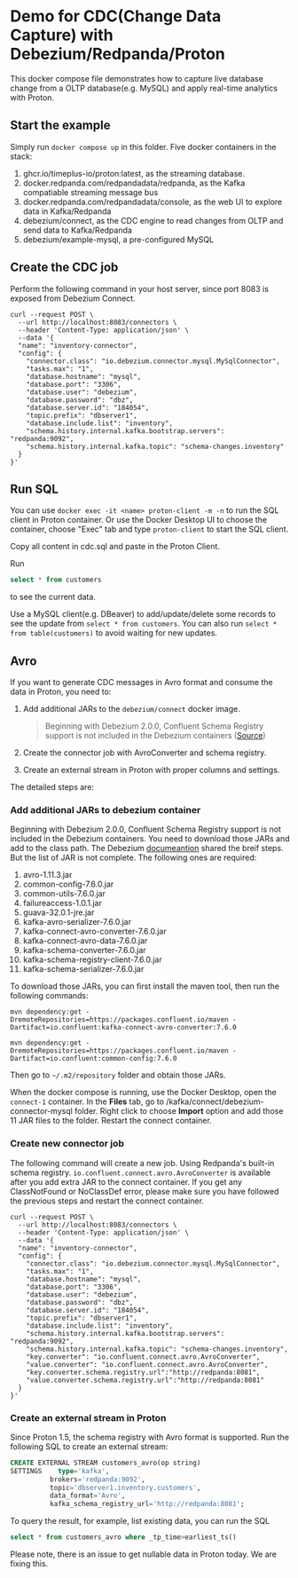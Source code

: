 # Demo for CDC(Change Data Capture) with Debezium/Redpanda/Proton

This docker compose file demonstrates how to capture live database change from a OLTP database(e.g. MySQL) and apply real-time analytics with Proton.

## Start the example

Simply run `docker compose up` in this folder. Five docker containers in the stack:

1. ghcr.io/timeplus-io/proton:latest, as the streaming database.
2. docker.redpanda.com/redpandadata/redpanda, as the Kafka compatiable streaming message bus
3. docker.redpanda.com/redpandadata/console, as the web UI to explore data in Kafka/Redpanda
4. debezium/connect, as the CDC engine to read changes from OLTP and send data to Kafka/Redpanda
5. debezium/example-mysql, a pre-configured MySQL

## Create the CDC job

Perform the following command in your host server, since port 8083 is exposed from Debezium Connect.

```shell
curl --request POST \
  --url http://localhost:8083/connectors \
  --header 'Content-Type: application/json' \
  --data '{
  "name": "inventory-connector",
  "config": {
    "connector.class": "io.debezium.connector.mysql.MySqlConnector",
    "tasks.max": "1",
    "database.hostname": "mysql",
    "database.port": "3306",
    "database.user": "debezium",
    "database.password": "dbz",
    "database.server.id": "184054",
    "topic.prefix": "dbserver1",
    "database.include.list": "inventory",
    "schema.history.internal.kafka.bootstrap.servers": "redpanda:9092",
    "schema.history.internal.kafka.topic": "schema-changes.inventory"
  }
}'
```

## Run SQL

You can use `docker exec -it <name> proton-client -m -n` to run the SQL client in Proton container. Or use the Docker Desktop UI to choose the container, choose "Exec" tab and type `proton-client` to start the SQL client.

Copy all content in cdc.sql and paste in the Proton Client.

Run

```sql
select * from customers
```

to see the current data.

Use a MySQL client(e.g. DBeaver) to add/update/delete some records to see the update from `select * from customers`. You can also run `select * from table(customers)` to avoid waiting for new updates.

## Avro

If you want to generate CDC messages in Avro format and consume the data in Proton, you need to:

1. Add additional JARs to the `debezium/connect` docker image. 

   > Beginning with Debezium 2.0.0, Confluent Schema Registry support is not included in the Debezium containers ([Source](https://debezium.io/documentation/reference/stable/configuration/avro.html#confluent-schema-registry))

2. Create the connector job with AvroConverter and schema registry.
3. Create an external stream in Proton with proper columns and settings.

The detailed steps are:

### Add additional JARs to debezium container

Beginning with Debezium 2.0.0, Confluent Schema Registry support is not included in the Debezium containers. You need to download those JARs and add to the class path.  The Debezium [documeantion](https://debezium.io/documentation/reference/stable/configuration/avro.html#confluent-schema-registry) shared the breif steps. But the list of JAR is not complete. The following ones are required:

1. avro-1.11.3.jar
2. common-config-7.6.0.jar
3. common-utils-7.6.0.jar
4. failureaccess-1.0.1.jar
5. guava-32.0.1-jre.jar
6. kafka-avro-serializer-7.6.0.jar
7. kafka-connect-avro-converter-7.6.0.jar
8. kafka-connect-avro-data-7.6.0.jar
9. kafka-schema-converter-7.6.0.jar
10. kafka-schema-registry-client-7.6.0.jar
11. kafka-schema-serializer-7.6.0.jar

To download those JARs, you can first install the maven tool, then run the following commands:

```shell
mvn dependency:get -DremoteRepositories=https://packages.confluent.io/maven -Dartifact=io.confluent:kafka-connect-avro-converter:7.6.0

mvn dependency:get -DremoteRepositories=https://packages.confluent.io/maven -Dartifact=io.confluent:common-config:7.6.0
```

Then go to `~/.m2/repository` folder and obtain those JARs.

When the docker compose is running, use the Docker Desktop, open the `connect-1` container. In the **Files** tab, go to /kafka/connect/debezium-connector-mysql folder. Right click to choose **Import** option and add those 11 JAR files to the folder. Restart the connect container.

### Create new connector job

The following command will create a new job. Using Redpanda's built-in schema registry. `io.confluent.connect.avro.AvroConverter` is available after you add extra JAR to the connect container. If you get any ClassNotFound or NoClassDef error, please make sure you have followed the previous steps and restart the connect container.

```shell
curl --request POST \
  --url http://localhost:8083/connectors \
  --header 'Content-Type: application/json' \
  --data '{
  "name": "inventory-connector",
  "config": {
    "connector.class": "io.debezium.connector.mysql.MySqlConnector",
    "tasks.max": "1",
    "database.hostname": "mysql",
    "database.port": "3306",
    "database.user": "debezium",
    "database.password": "dbz",
    "database.server.id": "184054",
    "topic.prefix": "dbserver1",
    "database.include.list": "inventory",
    "schema.history.internal.kafka.bootstrap.servers": "redpanda:9092",
    "schema.history.internal.kafka.topic": "schema-changes.inventory",
    "key.converter": "io.confluent.connect.avro.AvroConverter",
    "value.converter": "io.confluent.connect.avro.AvroConverter",
    "key.converter.schema.registry.url":"http://redpanda:8081",
    "value.converter.schema.registry.url":"http://redpanda:8081"
  }
}'
```

### Create an external stream in Proton

Since Proton 1.5, the schema registry with Avro format is supported. Run the following SQL to create an external stream:

```sql
CREATE EXTERNAL STREAM customers_avro(op string)
SETTINGS 	type='kafka',
          brokers='redpanda:9092',
          topic='dbserver1.inventory.customers',
          data_format='Avro',
          kafka_schema_registry_url='http://redpanda:8081';
```

To query the result, for example, list existing data, you can run the SQL

```sql
select * from customers_avro where _tp_time>earliest_ts()
```

Please note, there is an issue to get nullable data in Proton today. We are fixing this.
